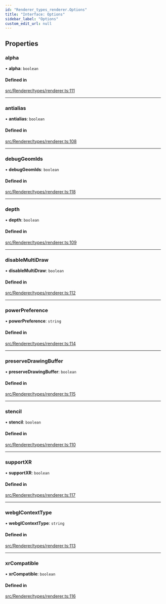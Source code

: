```yaml
---
id: "Renderer_types_renderer.Options"
title: "Interface: Options"
sidebar_label: "Options"
custom_edit_url: null
---
```




## Properties

### alpha

• **alpha**: `boolean`

#### Defined in

[src/Renderer/types/renderer.ts:111](https://github.com/ZeaInc/zea-engine/blob/22cb841fb/src/Renderer/types/renderer.ts#L111)

___

### antialias

• **antialias**: `boolean`

#### Defined in

[src/Renderer/types/renderer.ts:108](https://github.com/ZeaInc/zea-engine/blob/22cb841fb/src/Renderer/types/renderer.ts#L108)

___

### debugGeomIds

• **debugGeomIds**: `boolean`

#### Defined in

[src/Renderer/types/renderer.ts:118](https://github.com/ZeaInc/zea-engine/blob/22cb841fb/src/Renderer/types/renderer.ts#L118)

___

### depth

• **depth**: `boolean`

#### Defined in

[src/Renderer/types/renderer.ts:109](https://github.com/ZeaInc/zea-engine/blob/22cb841fb/src/Renderer/types/renderer.ts#L109)

___

### disableMultiDraw

• **disableMultiDraw**: `boolean`

#### Defined in

[src/Renderer/types/renderer.ts:112](https://github.com/ZeaInc/zea-engine/blob/22cb841fb/src/Renderer/types/renderer.ts#L112)

___

### powerPreference

• **powerPreference**: `string`

#### Defined in

[src/Renderer/types/renderer.ts:114](https://github.com/ZeaInc/zea-engine/blob/22cb841fb/src/Renderer/types/renderer.ts#L114)

___

### preserveDrawingBuffer

• **preserveDrawingBuffer**: `boolean`

#### Defined in

[src/Renderer/types/renderer.ts:115](https://github.com/ZeaInc/zea-engine/blob/22cb841fb/src/Renderer/types/renderer.ts#L115)

___

### stencil

• **stencil**: `boolean`

#### Defined in

[src/Renderer/types/renderer.ts:110](https://github.com/ZeaInc/zea-engine/blob/22cb841fb/src/Renderer/types/renderer.ts#L110)

___

### supportXR

• **supportXR**: `boolean`

#### Defined in

[src/Renderer/types/renderer.ts:117](https://github.com/ZeaInc/zea-engine/blob/22cb841fb/src/Renderer/types/renderer.ts#L117)

___

### webglContextType

• **webglContextType**: `string`

#### Defined in

[src/Renderer/types/renderer.ts:113](https://github.com/ZeaInc/zea-engine/blob/22cb841fb/src/Renderer/types/renderer.ts#L113)

___

### xrCompatible

• **xrCompatible**: `boolean`

#### Defined in

[src/Renderer/types/renderer.ts:116](https://github.com/ZeaInc/zea-engine/blob/22cb841fb/src/Renderer/types/renderer.ts#L116)

